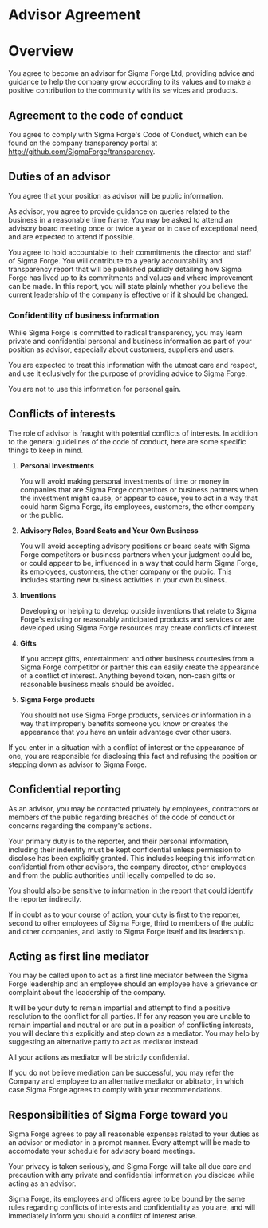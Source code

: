 Advisor Agreement
=================

# Overview
You agree to become an advisor for Sigma Forge Ltd, providing advice and guidance to help the company grow according to its values and to make a positive contribution to the community with its services and products.

## Agreement to the code of conduct
You agree to comply with Sigma Forge's Code of Conduct, which can be found on the company transparency portal at http://github.com/SigmaForge/transparency. 

## Duties of an advisor
You agree that your position as advisor will be public information. 

As advisor, you agree to provide guidance on queries related to the business in a reasonable time frame. You may be asked to attend an advisory board meeting once or twice a year or in case of exceptional need, and are expected to attend if possible. 

You agree to hold accountable to their commitments the director and staff of Sigma Forge. You will contribute to a yearly accountability and transparency report that will be published publicly detailing how Sigma Forge has lived up to its commitments and values and where improvement can be made. In this report, you will state plainly whether you believe the current leadership of the company is effective or if it should be changed.

### Confidentility of business information

While Sigma Forge is committed to radical transparency, you may learn private and confidential personal and business information as part of your position as advisor, especially about customers, suppliers and users.

You are expected to treat this information with the utmost care and respect, and use it eclusively for the purpose of providing advice to Sigma Forge.

You are not to use this information for personal gain.

## Conflicts of interests

The role of advisor is fraught with potential conflicts of interests. In addition to the general guidelines of the code of conduct, here are some specific things to keep in mind.

1. **Personal Investments**

    You will avoid making personal investments of time or money in companies that are Sigma Forge competitors or business partners when the investment might cause, or appear to cause, you to act in a way that could harm Sigma Forge, its employees, customers, the other company or the public.

2. **Advisory Roles, Board Seats and Your Own Business**

    You will avoid accepting advisory positions or board seats with Sigma Forge competitors or business partners when your judgment could be, or could appear to be, influenced in a way that could harm Sigma Forge, its employees, customers, the other company or the public. This includes starting new business activities in your own business. 

3. **Inventions**

    Developing or helping to develop outside inventions that relate to Sigma Forge's existing or reasonably anticipated products and services or are developed using Sigma Forge resources may create conflicts of interest.

4. **Gifts**
    
    If you accept gifts, entertainment and other business courtesies from a Sigma Forge competitor or partner this can easily create the appearance of a conflict of interest. Anything beyond token, non-cash gifts or reasonable business meals should be avoided.

5. **Sigma Forge products**
    
    You should not use Sigma Forge products, services or information in a way that improperly benefits someone you know or creates the appearance that you have an unfair advantage over other users.

If you enter in a situation with a conflict of interest or the appearance of one, you are responsible for disclosing this fact and refusing the position or stepping down as advisor to Sigma Forge.

## Confidential reporting

As an advisor, you may be contacted privately by employees, contractors or members of the public regarding breaches of the code of conduct or concerns regarding the company's actions.

Your primary duty is to the reporter, and their personal information, including their indentity must be kept confidential unless permission to disclose has been explicitly granted. This includes keeping this information confidential from other advisors, the company director, other employees and from the public authorities until legally compelled to do so.

You should also be sensitive to information in the report that could identify the reporter indirectly. 

If in doubt as to your course of action, your duty is first to the reporter, second to other employees of Sigma Forge, third to members of the public and other companies, and lastly to Sigma Forge itself and its leadership.

## Acting as first line mediator

You may be called upon to act as a first line mediator between the Sigma Forge leadership and an employee should an employee have a grievance or complaint about the leadership of the company. 

It will be your duty to remain impartial and attempt to find a positive resolution to the conflict for all parties. If for any reason you are unable to remain impartial and neutral or are put in a position of conflicting interests, you will declare this explicitly and step down as a mediator. You may help by suggesting an alternative party to act as mediator instead.

All your actions as mediator will be strictly confidential.

If you do not believe mediation can be successful, you may refer the Company and employee to an alternative mediator or abitrator, in which case Sigma Forge agrees to comply with your recommendations.

## Responsibilities of Sigma Forge toward you
Sigma Forge agrees to pay all reasonable expenses related to your duties as an advisor or mediator in a prompt manner. Every attempt will be made to accomodate your schedule for advisory board meetings. 

Your privacy is taken seriously, and Sigma Forge will take all due care and precaution with any private and confidential information you disclose while acting as an advisor. 

Sigma Forge, its employees and officers agree to be bound by the same rules regarding conflicts of interests and confidentiality as you are, and will immediately inform you should a conflict of interest arise.



